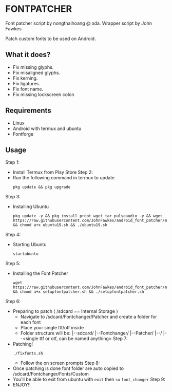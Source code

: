 # FONTPATCHER

Font patcher script by nongthaihoang @ xda.
Wrapper script by John Fawkes

Patch custom fonts to be used on Android.

## What it does?
- Fix missing glyphs.
- Fix misaligned glyphs.
- Fix kerning.
- Fix ligatures.
- Fix font name.
- Fix missing lockscreen colon

## Requirements
- Linux
- Android with termux and ubuntu
- Fontforge

## Usage
Step 1:
- Install Termux from Play Store
Step 2:
- Run the following command in termux to update
  ```
  pkg update && pkg upgrade
  ```
Step 3:
- Installing Ubuntu
  ```
  pkg update -y && pkg install proot wget tar pulseaudio -y && wget https://raw.githubusercontent.com/JohnFawkes/android_font_patcher/master/ubuntu19.sh && chmod a+x ubuntu19.sh && ./ubuntu19.sh
  ```
Step 4:
- Starting Ubuntu
  ```
  startubuntu
  ```
Step 5:
- Installing the Font Patcher
  ```
  wget https://raw.githubusercontent.com/JohnFawkes/android_font_patcher/master/setupfontpatcher.sh && chmod a+x setupfontpatcher.sh && ./setupfontpatcher.sh
  ```
Step 6:
- Preparing to patch
  ( /sdcard == Internal Storage )
  - Navigate to /sdcard/Fontchanger/Patcher and create a folder for each font
  - Place your single ttf/otf inside
  - Folder structure will be:
      |--sdcard/
        |--Fontchanger/
          |--Patcher/
            |--<Folder with Font Name>/
              |--<single ttf or otf, can be named anything>
Step 7:
- Patching!
  ```
  ./fixfonts.sh
  ```
  - Follow the on screen prompts
Step 8:
- Once patching is done font folder are auto copied to /sdcard/Fontchanger/Fonts/Custom
- You'll be able to exit from ubuntu with ```exit``` then ```su``` ```font_changer```
Step 9:
- ENJOY!!
  


